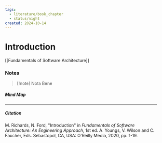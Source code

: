 ```yaml
---
tags:
  - literature/book_chapter
  - status/night
created: 2024-10-14
---
```

# Introduction

[[Fundamentals of Software Architecture]]

### Notes


> [!note] Nota Bene

##### Mind Map

---
##### Citation

M. Richards, N. Ford, "Introduction" in *Fundamentals of Software Architecture: An Engineering Approach*, 1st ed. A. Youngs, V. Wilson and C. Faucher, Eds. Sebastopol, CA, USA: O'Reilly Media, 2020, pp. 1-19.


